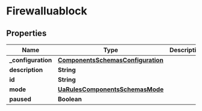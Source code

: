 # Firewalluablock

## Properties
Name | Type | Description | Notes
------------ | ------------- | ------------- | -------------
**_configuration** | [**ComponentsSchemasConfiguration**](ComponentsSchemasConfiguration.md) |  |  [optional]
**description** | **String** |  |  [optional]
**id** | **String** |  |  [optional]
**mode** | [**UaRulesComponentsSchemasMode**](UaRulesComponentsSchemasMode.md) |  |  [optional]
**paused** | **Boolean** |  |  [optional]
